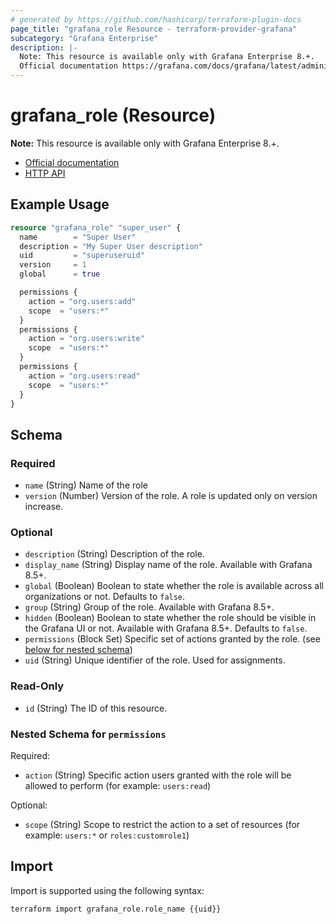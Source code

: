 ```yaml
---
# generated by https://github.com/hashicorp/terraform-plugin-docs
page_title: "grafana_role Resource - terraform-provider-grafana"
subcategory: "Grafana Enterprise"
description: |-
  Note: This resource is available only with Grafana Enterprise 8.+.
  Official documentation https://grafana.com/docs/grafana/latest/administration/roles-and-permissions/access-control/HTTP API https://grafana.com/docs/grafana/latest/developers/http_api/access_control/
---
```


# grafana_role (Resource)

**Note:** This resource is available only with Grafana Enterprise 8.+.

* [Official documentation](https://grafana.com/docs/grafana/latest/administration/roles-and-permissions/access-control/)
* [HTTP API](https://grafana.com/docs/grafana/latest/developers/http_api/access_control/)

## Example Usage

```terraform
resource "grafana_role" "super_user" {
  name        = "Super User"
  description = "My Super User description"
  uid         = "superuseruid"
  version     = 1
  global      = true

  permissions {
    action = "org.users:add"
    scope  = "users:*"
  }
  permissions {
    action = "org.users:write"
    scope  = "users:*"
  }
  permissions {
    action = "org.users:read"
    scope  = "users:*"
  }
}
```

<!-- schema generated by tfplugindocs -->
## Schema

### Required

- `name` (String) Name of the role
- `version` (Number) Version of the role. A role is updated only on version increase.

### Optional

- `description` (String) Description of the role.
- `display_name` (String) Display name of the role. Available with Grafana 8.5+.
- `global` (Boolean) Boolean to state whether the role is available across all organizations or not. Defaults to `false`.
- `group` (String) Group of the role. Available with Grafana 8.5+.
- `hidden` (Boolean) Boolean to state whether the role should be visible in the Grafana UI or not. Available with Grafana 8.5+. Defaults to `false`.
- `permissions` (Block Set) Specific set of actions granted by the role. (see [below for nested schema](#nestedblock--permissions))
- `uid` (String) Unique identifier of the role. Used for assignments.

### Read-Only

- `id` (String) The ID of this resource.

<a id="nestedblock--permissions"></a>
### Nested Schema for `permissions`

Required:

- `action` (String) Specific action users granted with the role will be allowed to perform (for example: `users:read`)

Optional:

- `scope` (String) Scope to restrict the action to a set of resources (for example: `users:*` or `roles:customrole1`)

## Import

Import is supported using the following syntax:

```shell
terraform import grafana_role.role_name {{uid}}
```
